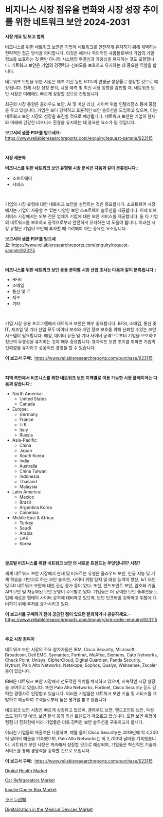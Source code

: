 <p><h1>비지니스 시장 점유율 변화와 시장 성장 추이를 위한 네트워크 보안 2024-2031</h1></p><p><strong>시장 개요 및 보고 범위</strong></p>
<p><p>비즈니스를 위한 네트워크 보안은 기업이 네트워크를 안전하게 유지하기 위해 채택하는 전략적인 접근 방식을 의미합니다. 이것은 해커나 악의적인 사람들로부터 기업의 기밀 정보를 보호하는 것 뿐만 아니라 시스템의 무결성과 가용성을 유지하는 것도 포함합니다. 네트워크 보안은 기업의 경쟁력과 신뢰도를 보호하고 유지하는 데 중요한 역할을 합니다.</p><p>네트워크 보안을 위한 시장은 예측 기간 동안 6.1%의 연평균 성장률로 성장할 것으로 예상됩니다. 전체 시장 성장 분석, 시장 예측 및 최신 시장 동향을 감안할 때, 네트워크 보안 시장은 미래에도 빠르게 성장할 것으로 전망됩니다.</p><p>최근의 시장 동향은 클라우드 보안, AI 및 머신 러닝, 사이버 위협 인텔리전스 등에 중점을 두고 있습니다. 기업은 보다 강력하고 효율적인 보안 솔루션을 도입하고 있으며, 이는 네트워크 보안 시장의 성장을 촉진할 것으로 예상됩니다. 네트워크 보안은 기업이 현재와 미래에 건강한 비즈니스 환경을 유지하는 데 중요한 요소가 될 것입니다.</p></p>
<p><strong>보고서의 샘플 PDF를 받으세요:</strong> <a href="https://www.reliableresearchreports.com/enquiry/request-sample/923115">https://www.reliableresearchreports.com/enquiry/request-sample/923115</a></p>
<p>&nbsp;</p>
<p><strong>시장 세분화</strong></p>
<p><strong>비즈니스를 위한 네트워크 보안 유형별 시장 분석은 다음과 같이 분류됩니다.:</strong></p>
<p><ul><li>소프트웨어</li><li>서비스</li></ul></p>
<p>&nbsp;</p>
<p><p>기업의 시장 유형에 대한 네트워크 보안을 설명하는 것은 중요합니다. 소프트웨어 시장에서는 기업이 사용할 수 있는 다양한 보안 소프트웨어 솔루션을 제공합니다. 이에 비해 서비스 시장에서는 외부 전문 업체가 기업에 대한 보안 서비스를 제공합니다. 둘 다 기업의 네트워크를 보호하고 공격으로부터 안전하게 유지하는 데 도움이 됩니다. 이러한 시장 유형은 기업이 보안에 투자할 때 고려해야 하는 중요한 요소입니다.</p></p>
<p><strong>보고서의 샘플 PDF를 받으세요:</strong>&nbsp;<a href="https://www.reliableresearchreports.com/enquiry/request-sample/923115">https://www.reliableresearchreports.com/enquiry/request-sample/923115</a></p>
<p>&nbsp;</p>
<p><strong> 비즈니스를 위한 네트워크 보안 응용 분야별 시장 산업 조사는 다음과 같이 분류됩니다.:</strong></p>
<p><ul><li>BFSI</li><li>소매업</li><li>통신 및 IT</li><li>제조</li><li>기타</li></ul></p>
<p>&nbsp;</p>
<p><p>기업 시장 응용 프로그램에서 네트워크 보안은 매우 중요합니다. BFSI, 소매업, 통신 및 IT, 제조업 및 기타 산업 모두 데이터 보호와 개인 정보 보호를 위해 신뢰할 수있는 보안 시스템이 필요합니다. 해킹, 데이터 유출 및 기타 사이버 공격으로부터 기업을 보호하고 정보의 무결성을 유지하는 것이 매우 중요합니다. 효과적인 보안 조치를 취하면 기업의 신뢰성을 유지하고 성공적인 경영을 할 수 있습니다.</p></p>
<p><strong>이 보고서 구매:</strong>&nbsp; <a href="https://www.reliableresearchreports.com/purchase/923115">https://www.reliableresearchreports.com/purchase/923115</a></p>
<p>&nbsp;</p>
<p><strong>지역 측면에서 비즈니스를 위한 네트워크 보안 지역별로 이용 가능한 시장 플레이어는 다음과 같습니다.:</strong></p>
<p><ul>
    <li>
        North America:
        <ul>
            <li>United States</li>
            <li>Canada</li>
        </ul>
    </li>
    <li>
        Europe:
        <ul>
            <li>Germany</li>
            <li>France</li>
            <li>U.K.</li>
            <li>Italy</li>
            <li>Russia</li>
        </ul>
    </li>
    <li>
        Asia-Pacific:
        <ul>
            <li>China</li>
            <li>Japan</li>
            <li>South Korea</li>
            <li>India</li>
            <li>Australia</li>
            <li>China Taiwan</li>
            <li>Indonesia</li>
            <li>Thailand</li>
            <li>Malaysia</li>
        </ul>
    </li>
    <li>
        Latin America:
        <ul>
            <li>Mexico</li>
            <li>Brazil</li>
            <li>Argentina Korea</li>
            <li>Colombia</li>
        </ul>
    </li>
    <li>
        Middle East & Africa:
        <ul>
            <li>Turkey</li>
            <li>Saudi</li>
            <li>Arabia</li>
            <li>UAE</li>
            <li>Korea</li>
        </ul>
    </li>
    </ul></p>
<p>&nbsp;</p>
<p><strong>글로벌 비즈니스를 위한 네트워크 보안 의 새로운 트렌드는 무엇입니까? 시장?</strong></p>
<p><p>세계 네트워크 보안 시장에서 현재 및 떠오르는 유행은 클라우드 보안, 인공 지능 및 기계 학습을 기반으로 하는 보안 솔루션, 사이버 위협 탐지 및 대응 능력의 향상, IoT 보안 및 5G 네트워크 보안에 대한 관심 증가 등이 있다. 또한, 엔드포인트 보안, 암호화 기술, API 보안 및 자동화된 보안 운영이 주목받고 있다. 기업들은 더 강력한 보안 솔루션을 도입해 새로운 형태의 사이버 공격에 대비하고 있으며, 보안 인프라를 강화하고 위험에 대비하기 위해 투자를 증가시키고 있다.</p></p>
<p><strong>이 보고서를 구매하기 전에 궁금한 점이 있으면 문의하거나 공유하세요.</strong>- <a href="https://www.reliableresearchreports.com/enquiry/pre-order-enquiry/923115">https://www.reliableresearchreports.com/enquiry/pre-order-enquiry/923115</a></p>
<p>&nbsp;</p>
<p><strong>주요 시장 참여자</strong></p>
<p><p>네트워크 보안 시장의 주요 참가자들은 IBM, Cisco Security, Microsoft, Broadcom, Dell EMC, Symantec, Fortinet, McAfee, Siemens, Cato Networks, Check Point, Unisys, CipherCloud, Digital Guardian, Panda Security, Hytrust, Palo Alto Networks, Netskope, Sophos, Qualys, Websense, Zscaler 등이 있습니다.</p><p>IBM은 네트워크 보안 시장에서 선도적인 위치를 차지하고 있으며, 지속적인 시장 성장을 보여주고 있습니다. 또한 Palo Alto Networks, Fortinet, Cisco Security 등도 강력한 경쟁사로 인정받고 있습니다. 이러한 기업들은 네트워크 보안 기술 및 서비스를 개발하고 제공하여 고객들로부터 높은 평가를 받고 있습니다.</p><p>네트워크 보안 시장은 빠르게 성장하고 있으며, 클라우드 보안, 엔드포인트 보안, 악성 코드 탐지 및 예방, 보안 분석 등의 최신 트렌드가 떠오르고 있습니다. 또한 보안 위협이 점점 더 진화함에 따라 기업들은 더욱 강력한 보안 솔루션을 구축하고자 합니다.</p><p>이러한 기업들의 매출액은 다양하며, 예를 들어 Cisco Security는 2019년에 약 4,200억 달러의 매출을 기록했으며, Palo Alto Networks는 약 2,700억 달러를 기록했습니다. 네트워크 보안 시장은 계속해서 성장할 것으로 예상되며, 기업들은 혁신적인 기술과 서비스를 통해 경쟁력을 강화할 것으로 보입니다.</p></p>
<p><strong>이 보고서 구매:</strong>&nbsp;&nbsp;<a href="https://www.reliableresearchreports.com/purchase/923115">https://www.reliableresearchreports.com/purchase/923115</a></p>
<p><p><a href="https://github.com/castoriffic/Market-Research-Report-List-3/blob/main/digital-health-market.md">Digital Health Market</a></p><p><a href="https://issuu.com/reportprime-2/docs/car-refirgerators-market-size-2030.pptx">Car Refirgerators Market</a></p><p><a href="https://issuu.com/reportprime-2/docs/insulin-cooler-box-market-size-2030.pptx">Insulin Cooler Box Market</a></p><p><a href="https://github.com/lababdou/Market-Research-Report-List-2/blob/main/4908917182686.md">ラドン試験</a></p><p><a href="https://github.com/yoshih12/Market-Research-Report-List-2/blob/main/digitalization-in-the-medical-devices-market.md">Digitalization in the Medical Devices Market</a></p></p>
